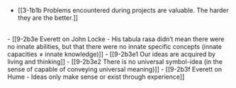 - [[3-1b1b Problems encountered during projects are valuable. The harder they are the better.]]
<br>
- [[9-2b3e Everett on John Locke - His tabula rasa didn’t mean there were no innate abilities, but that there were no innate specific concepts (innate capacities ≠ innate knowledge)]]
- [[9-2b3e1 Our ideas are acquired by living and thinking]]
- [[9-2b3e2 There is no universal symbol-idea (in the sense of capable of conveying universal meaning)]]
- [[9-2b3f Everett on Hume - Ideas only make sense or exist through experience]]
